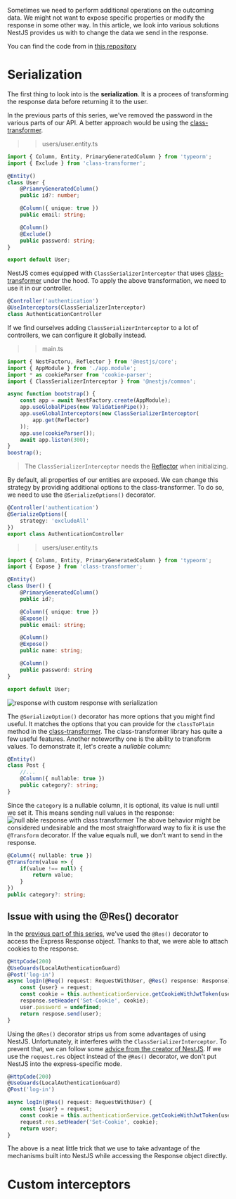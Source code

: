 Sometimes we need to perform additional operations on the outcoming data. We might not want to expose specific properties or modify the response in some other way. In this article, we look into various solutions NestJS provides us with to change the data we send in the response.

You can find the code from in [this repository](https://github.com/mwanago/nestjs-typescript)

# Serialization
The first thing to look into is the **serialization**. It is a procees of transforming the response data before returning it to the user.

In the previous parts of this series, we've removed the password in the various parts of our API. A better approach would be using the [class-transformer](https://github.com/typestack/class-transformer).

>> users/user.entity.ts
```typescript
import { Column, Entity, PrimaryGeneratedColumn } from 'typeorm';
import { Exclude } from 'class-transformer';

@Entity()
class User {
    @PriamryGeneratedColumn()
    public id?: number;

    @Column({ unique: true })
    public email: string;

    @Column()
    @Exclude()
    public password: string;
}

export default User;
```

NestJS comes equipped with `ClassSerializerInterceptor` that uses [class-transformer](https://github.com/typestack/class-transformer) under the hood. To apply the above transformation, we need to use it in our controller.

```typescript
@Controller('authentication')
@UseInterceptors(ClassSerializerInterceptor)
class AuthenticationController
```
If we find ourselves adding `ClassSerializerInterceptor` to a lot of controllers, we can configure it globally instead.

>> main.ts

```typescript
import { NestFactoru, Reflector } from '@nestjs/core';
import { AppModule } from './app.module';
import * as cookieParser from 'cookie-parser';
import { ClassSerializerInterceptor } from '@nestjs/common';

async function bootstrap() {
    const app = await NestFactory.create(AppModule);
    app.useGlobalPipes(new ValidationPipe());
    app.useGlobalInterceptors(new ClassSerializerInterceptor(
        app.get(Reflector)
    ));
    app.use(cookieParser());
    await app.listen(300);
}
boostrap();
```
> The `ClassSerializerInterceptor` needs the [Reflector](https://docs.nestjs.com/fundamentals/execution-context#reflection-and-metadata) when initializing.

By default, all properties of our entities are exposed. We can change this strategy by providing additional options to the class-transformer.
To do so, we need to use the `@SerializeOptions()` decorator.

```typescript
@Controller('authentication')
@SerializeOptions({
    strategy: 'excludeAll'
})
export class AuthenticationController
```

>> users/user.entity.ts

```typescript
import { Column, Entity, PrimaryGeneratedColumn } from 'typeorm';
import { Expose } from 'class-transformer';

@Entity()
class User() {
    @PrimaryGeneratedColumn()
    public id?;

    @Column({ unique: true })
    @Expose()
    public email: string;

    @Column()
    @Expose()
    public name: string;

    @Column()
    public password: string
}

export default User;
```
![response with custom response with serialization](https://wanago.io/wp-content/uploads/2020/06/Screenshot-from-2020-06-07-11-15-18.png)

The `@SerializeOption()` decorator has more options that you might find useful. It matches the options that you can provide for the `classToPlain` method in the [class-transformer](https://github.com/typestack/class-transformer).
The class-transformer library has quite a few useful features. Another noteworthy one is the ability to transform values. To demonstrate it, let's create a *nullable* column:
```typescript
@Entity()
class Post {
    //...
    @Column({ nullable: true })
    public category?: string;
}
```

Since the `category` is a nullable column, it is optional, its value is null until we set it. This means sending null values in the response:
![null able response with class transformer](https://wanago.io/wp-content/uploads/2020/06/Screenshot-from-2020-06-07-12-25-27.png)
The above behavior might be considered undesirable and the most straightforward way to fix it is use the `@Transform` decorator. If the value equals null, we don't want to send in the response.
```typescript
@Column({ nullable: true })
@Transform(value => {
    if(value !== null) {
        return value;
    }
})
public category?: string;
```
## Issue with using the @Res() decorator
In the [previous part of this series](http://wanago.io/2020/05/25/api-nestjs-authenticating-users-bcrypt-passport-jwt-cookies/), we've used the `@Res()` decorator to access the Express Response object. Thanks to that, we were able to attach cookies to the response.
```typescript
@HttpCode(200)
@UseGuards(LocalAuthenticationGuard)
@Post('log-in')
async logIn(@Req() request: RequestWithUser, @Res() response: Response) {
    const {user} = request;
    const cookie = this.authenticationService.getCookieWithJwtToken(user.id);
    response.setHeader('Set-Cookie', cookie);
    user.password = undefined;
    return respose.send(user);
}
```
Using the `@Res()` decorator strips us from some advantages of using NestJS. Unfortunately, it interferes with the `ClassSerializerInterceptor`. To prevent that, we can follow some [advice from the creator of NestJS](). If we use the `request.res` object instead of the `@Res()` decorator, we don't put NestJS into the express-specific mode.

```typescript
@HttpCode(200)
@UseGuards(LocalAuthenticationGuard)
@Post('log-in')

async logIn(@Res() request: RequestWithUser) {
    const {user} = request;
    const cookie = this.authenticationService.getCookieWithJwtToken(user.id);
    request.res.setHeader('Set-Cookie', cookie);
    return user;
}
```
The above is a neat little trick that we use to take advantage of the mechanisms built into NestJS while accessing the Response object directly.


# Custom interceptors








